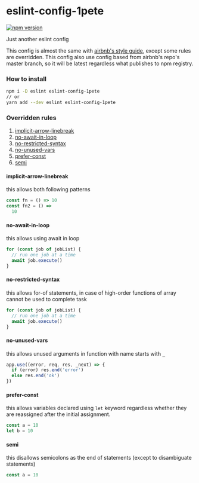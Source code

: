 # eslint-config-1pete

[![npm version](https://badge.fury.io/js/eslint-config-1pete.svg)](https://badge.fury.io/js/eslint-config-1pete)

Just another eslint config

This config is almost the same with [airbnb's style guide](https://github.com/airbnb/javascript), except some rules are overridden. This config also use config based from airbnb's repo's master branch, so it will be latest regardless what publishes to npm registry.

### How to install
```bash
npm i -D eslint eslint-config-1pete
// or
yarn add --dev eslint eslint-config-1pete
```

### Overridden rules
1. [implicit-arrow-linebreak](#implicit-arrow-linebreak)
1. [no-await-in-loop](#no-await-in-loop)
1. [no-restricted-syntax](#no-restricted-syntax)
1. [no-unused-vars](#no-unused-vars)
1. [prefer-const](#prefer-const)
1. [semi](#semi)

#### implicit-arrow-linebreak
this allows both following patterns
```js
const fn = () => 10
const fn2 = () =>
  10
```

#### no-await-in-loop
this allows using await in loop
```js
for (const job of jobList) {
  // run one job at a time
  await job.execute()
}
```

#### no-restricted-syntax
this allows for-of statements, in case of high-order functions of array cannot be used to complete task
```js
for (const job of jobList) {
  // run one job at a time
  await job.execute()
}
```

#### no-unused-vars
this allows unused arguments in function with name starts with `_`
```js
app.use((error, req, res, _next) => {
  if (error) res.end('error')
  else res.end('ok')
})
```

#### prefer-const
this allows variables declared using `let` keyword regardless whether they are reassigned after the initial assignment.
```js
const a = 10
let b = 10
```

#### semi
this disallows semicolons as the end of statements (except to disambiguate statements)
```js
const a = 10
```
